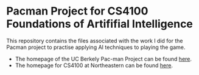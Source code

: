 # Pacman Project for CS4100 Foundations of Artififial Intelligence

This repository contains the files associated with the work I did for the Pacman project
to practise applying AI techniques to playing the game.

- The homepage of the UC Berkely Pac-man Project can be found [here](https://inst.eecs.berkeley.edu/~cs188/fa19/projects/).
- The homepage for CS4100 at Northeastern can be found [here](https://www.ccs.neu.edu/home/marsella/CS5100/Syllabus_2018_Spring/).
